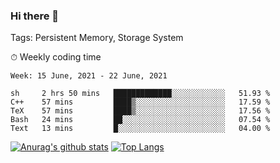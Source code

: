 ### Hi there 👋

Tags: Persistent Memory, Storage System

<!--

[![Anurag's github stats](https://github-readme-stats.vercel.app/api?username=wwyf)](https://github.com/anuraghazra/github-readme-stats)

[![Anurag's github stats](https://github-readme-stats.vercel.app/api?username=wwyf&count_private=true)](https://github.com/anuraghazra/github-readme-stats)


[![Top Langs](https://github-readme-stats.vercel.app/api/top-langs/?username=wwyf&count_private=true&&hide=jupyter%20notebook,html)](https://github.com/anuraghazra/github-readme-stats)



-->


⏱ Weekly coding time

<!--START_SECTION:waka-->
```text
Week: 15 June, 2021 - 22 June, 2021

sh     2 hrs 50 mins   █████████████░░░░░░░░░░░░   51.93 % 
C++    57 mins         ████▒░░░░░░░░░░░░░░░░░░░░   17.59 % 
TeX    57 mins         ████▒░░░░░░░░░░░░░░░░░░░░   17.56 % 
Bash   24 mins         ██░░░░░░░░░░░░░░░░░░░░░░░   07.54 % 
Text   13 mins         █░░░░░░░░░░░░░░░░░░░░░░░░   04.00 % 
```
<!--END_SECTION:waka-->



[![Anurag's github stats](https://github-readme-stats.vercel.app/api?username=wwyf&count_private=true&show_icons=true&hide_border=true)](https://github.com/anuraghazra/github-readme-stats) [![Top Langs](https://github-readme-stats.vercel.app/api/top-langs/?username=wwyf&count_private=true&hide=jupyter%20notebook,html,OpenEdge%20ABL&langs_count=10&layout=compact&hide_border=true)](https://github.com/anuraghazra/github-readme-stats)

<!--

[![willianrod's wakatime stats](https://github-readme-stats.vercel.app/api/wakatime?username=wwyf)](https://github.com/anuraghazra/github-readme-stats)


-->
